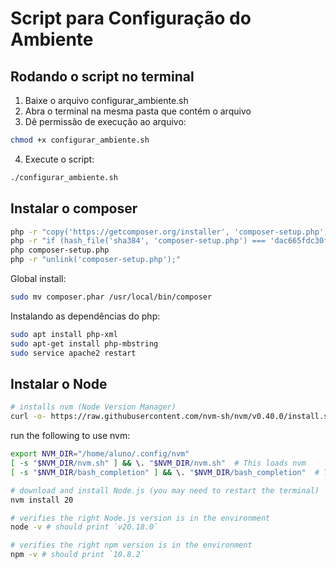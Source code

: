 # Script para Configuração do Ambiente
## Rodando o script no terminal
1. Baixe o arquivo configurar_ambiente.sh
2. Abra o terminal na mesma pasta que contém o arquivo
3. Dê permissão de execução ao arquivo:
```bash
chmod +x configurar_ambiente.sh
```
4. Execute o script:
```bash
./configurar_ambiente.sh
```

## Instalar o composer
```bash
php -r "copy('https://getcomposer.org/installer', 'composer-setup.php');"
php -r "if (hash_file('sha384', 'composer-setup.php') === 'dac665fdc30fdd8ec78b38b9800061b4150413ff2e3b6f88543c636f7cd84f6db9189d43a81e5503cda447da73c7e5b6') { echo 'Installer verified'; } else { echo 'Installer corrupt'; unlink('composer-setup.php'); } echo PHP_EOL;"
php composer-setup.php
php -r "unlink('composer-setup.php');"
```
Global install:
```bash
sudo mv composer.phar /usr/local/bin/composer
```

Instalando as dependências do php:
```bash
sudo apt install php-xml
sudo apt-get install php-mbstring
sudo service apache2 restart
```
## Instalar o Node

```bash
# installs nvm (Node Version Manager)
curl -o- https://raw.githubusercontent.com/nvm-sh/nvm/v0.40.0/install.sh | bash
```
run the following to use nvm:
```bash
export NVM_DIR="/home/aluno/.config/nvm"
[ -s "$NVM_DIR/nvm.sh" ] && \. "$NVM_DIR/nvm.sh"  # This loads nvm
[ -s "$NVM_DIR/bash_completion" ] && \. "$NVM_DIR/bash_completion"  # This loads nvm bash_completion
```

```bash
# download and install Node.js (you may need to restart the terminal)
nvm install 20

# verifies the right Node.js version is in the environment
node -v # should print `v20.18.0`

# verifies the right npm version is in the environment
npm -v # should print `10.8.2`
```
